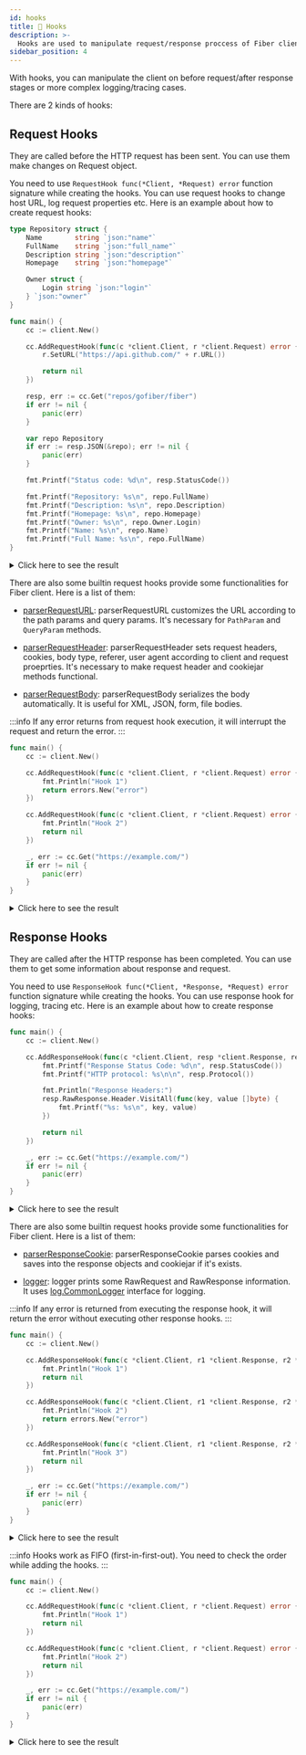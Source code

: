 ```yaml
---
id: hooks
title: 🎣 Hooks
description: >-
  Hooks are used to manipulate request/response proccess of Fiber client.
sidebar_position: 4
---
```


With hooks, you can manipulate the client on before request/after response stages or more complex logging/tracing cases.

There are 2 kinds of hooks:

## Request Hooks

They are called before the HTTP request has been sent. You can use them make changes on Request object.

You need to use `RequestHook func(*Client, *Request) error` function signature while creating the hooks. You can use request hooks to change host URL, log request properties etc. Here is an example about how to create request hooks:

```go
type Repository struct {
    Name        string `json:"name"`
    FullName    string `json:"full_name"`
    Description string `json:"description"`
    Homepage    string `json:"homepage"`

    Owner struct {
        Login string `json:"login"`
    } `json:"owner"`
}

func main() {
    cc := client.New()

    cc.AddRequestHook(func(c *client.Client, r *client.Request) error {
        r.SetURL("https://api.github.com/" + r.URL())

        return nil
    })

    resp, err := cc.Get("repos/gofiber/fiber")
    if err != nil {
        panic(err)
    }

    var repo Repository
    if err := resp.JSON(&repo); err != nil {
        panic(err)
    }

    fmt.Printf("Status code: %d\n", resp.StatusCode())

    fmt.Printf("Repository: %s\n", repo.FullName)
    fmt.Printf("Description: %s\n", repo.Description)
    fmt.Printf("Homepage: %s\n", repo.Homepage)
    fmt.Printf("Owner: %s\n", repo.Owner.Login)
    fmt.Printf("Name: %s\n", repo.Name)
    fmt.Printf("Full Name: %s\n", repo.FullName)
}
```

<details>
<summary>Click here to see the result</summary>

```plaintext
Status code: 200
Repository: gofiber/fiber
Description: ⚡️ Express inspired web framework written in Go
Homepage: https://gofiber.io
Owner: gofiber
Name: fiber
Full Name: gofiber/fiber
```

</details>

There are also some builtin request hooks provide some functionalities for Fiber client. Here is a list of them:

- [parserRequestURL](https://github.com/gofiber/fiber/blob/main/client/hooks.go#L62): parserRequestURL customizes the URL according to the path params and query params. It's necessary for `PathParam` and `QueryParam` methods.

- [parserRequestHeader](https://github.com/gofiber/fiber/blob/main/client/hooks.go#L113): parserRequestHeader sets request headers, cookies, body type, referer, user agent according to client and request proeprties. It's necessary to make request header and cookiejar methods functional.

- [parserRequestBody](https://github.com/gofiber/fiber/blob/main/client/hooks.go#L178): parserRequestBody serializes the body automatically. It is useful for XML, JSON, form, file bodies.

:::info
If any error returns from request hook execution, it will interrupt the request and return the error.
:::

```go
func main() {
    cc := client.New()

    cc.AddRequestHook(func(c *client.Client, r *client.Request) error {
        fmt.Println("Hook 1")
        return errors.New("error")
    })

    cc.AddRequestHook(func(c *client.Client, r *client.Request) error {
        fmt.Println("Hook 2")
        return nil
    })

    _, err := cc.Get("https://example.com/")
    if err != nil {
        panic(err)
    }
}
```

<details>
<summary>Click here to see the result</summary>

```shell
Hook 1.
panic: error

goroutine 1 [running]:
main.main()
        main.go:25 +0xaa
exit status 2
```

</details>

## Response Hooks

They are called after the HTTP response has been completed. You can use them to get some information about response and request.

You need to use `ResponseHook func(*Client, *Response, *Request) error` function signature while creating the hooks. You can use response hook for logging, tracing etc. Here is an example about how to create response hooks:

```go
func main() {
    cc := client.New()

    cc.AddResponseHook(func(c *client.Client, resp *client.Response, req *client.Request) error {
        fmt.Printf("Response Status Code: %d\n", resp.StatusCode())
        fmt.Printf("HTTP protocol: %s\n\n", resp.Protocol())

        fmt.Println("Response Headers:")
        resp.RawResponse.Header.VisitAll(func(key, value []byte) {
            fmt.Printf("%s: %s\n", key, value)
        })

        return nil
    })

    _, err := cc.Get("https://example.com/")
    if err != nil {
        panic(err)
    }
}
```

<details>
<summary>Click here to see the result</summary>

```plaintext
Response Status Code: 200
HTTP protocol: HTTP/1.1

Response Headers:
Content-Length: 1256
Content-Type: text/html; charset=UTF-8
Server: ECAcc (dcd/7D5A)
Age: 216114
Cache-Control: max-age=604800
Date: Fri, 10 May 2024 10:49:10 GMT
Etag: "3147526947+gzip+ident"
Expires: Fri, 17 May 2024 10:49:10 GMT
Last-Modified: Thu, 17 Oct 2019 07:18:26 GMT
Vary: Accept-Encoding
X-Cache: HIT
```

</details>

There are also some builtin request hooks provide some functionalities for Fiber client. Here is a list of them:

- [parserResponseCookie](https://github.com/gofiber/fiber/blob/main/client/hooks.go#L293): parserResponseCookie parses cookies and saves into the response objects and cookiejar if it's exists.

- [logger](https://github.com/gofiber/fiber/blob/main/client/hooks.go#L319): logger prints some RawRequest and RawResponse information. It uses [log.CommonLogger](https://github.com/gofiber/fiber/blob/main/log/log.go#L49) interface for logging.

:::info
If any error is returned from executing the response hook, it will return the error without executing other response hooks.
:::

```go
func main() {
    cc := client.New()

    cc.AddResponseHook(func(c *client.Client, r1 *client.Response, r2 *client.Request) error {
        fmt.Println("Hook 1")
        return nil
    })

    cc.AddResponseHook(func(c *client.Client, r1 *client.Response, r2 *client.Request) error {
        fmt.Println("Hook 2")
        return errors.New("error")
    })

    cc.AddResponseHook(func(c *client.Client, r1 *client.Response, r2 *client.Request) error {
        fmt.Println("Hook 3")
        return nil
    })

    _, err := cc.Get("https://example.com/")
    if err != nil {
        panic(err)
    }
}
```

<details>
<summary>Click here to see the result</summary>

```shell
Hook 1
Hook 2
panic: error

goroutine 1 [running]:
main.main()
        main.go:30 +0xd6
exit status 2
```

</details>

:::info
Hooks work as FIFO (first-in-first-out). You need to check the order while adding the hooks.
:::

```go
func main() {
    cc := client.New()

    cc.AddRequestHook(func(c *client.Client, r *client.Request) error {
        fmt.Println("Hook 1")
        return nil
    })

    cc.AddRequestHook(func(c *client.Client, r *client.Request) error {
        fmt.Println("Hook 2")
        return nil
    })

    _, err := cc.Get("https://example.com/")
    if err != nil {
        panic(err)
    }
}
```

<details>
<summary>Click here to see the result</summary>

```plaintext
Hook 1
Hook 2
```

</details>
